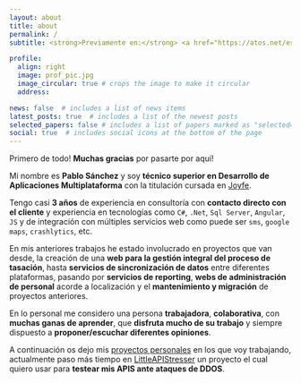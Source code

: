 ```yaml
---
layout: about
title: about
permalink: /
subtitle: <strong>Previamente en:</strong> <a href="https://atos.net/es/spain" target="_blank" rel="noopener noreferrer">ATOS</a>, <a href="https://www.evotec.es/" target="_blank" rel="noopener noreferrer">Evotec</a>   •  Con ganas de seguir aprendiendo

profile:
  align: right
  image: prof_pic.jpg
  image_circular: true # crops the image to make it circular
  address:

news: false  # includes a list of news items
latest_posts: true  # includes a list of the newest posts
selected_papers: false # includes a list of papers marked as "selected={true}"
social: true  # includes social icons at the bottom of the page
---
```


Primero de todo! **Muchas gracias** por pasarte por aquí!

Mi nombre es **Pablo Sánchez** y soy **técnico superior en Desarrollo de Aplicaciones Multiplataforma** con la titulación cursada en [Joyfe](https://fpjoyfe.iepgroup.es/).

Tengo casi **3 años** de experiencia en consultoría con **contacto directo con el cliente** y experiencia en tecnologías como `C#`, `.Net`, `Sql Server`, `Angular`, `JS` y de integración con múltiples servicios web como puede ser `sms`, `google maps`, `crashlytics`, etc.

En mis anteriores trabajos he estado involucrado en proyectos que van desde, la creación de una **web para la gestión integral del proceso de tasación**, hasta **servicios de sincronización de datos** entre diferentes plataformas, pasando por **servicios de reporting**, **webs de administración de personal** acorde a localización y el **mantenimiento y migración** de proyectos anteriores.

En lo personal me considero una persona **trabajadora**, **colaborativa**, con **muchas ganas de aprender**, que **disfruta mucho de su trabajo** y siempre dispuesto a **proponer/escuchar diferentes opiniones**.

A continuación os dejo mis [proyectos personales](/repositories/) en los que voy trabajando, actualmente paso más tiempo en [LittleAPIStresser](https://github.com/ElPavlillo/LittleAPIStresser/) un proyecto el cual quiero usar para **testear mis APIS ante ataques de DDOS**.